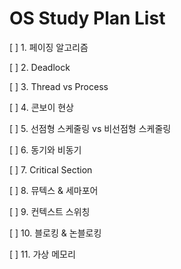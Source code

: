# OS Study Plan List

[ ] 1. 페이징 알고리즘

[ ] 2. Deadlock

[ ] 3. Thread vs Process

[ ] 4. 콘보이 현상

[ ] 5. 선점형 스케줄링 vs 비선점형 스케줄링

[ ] 6. 동기와 비동기

[ ] 7. Critical Section

[ ] 8. 뮤텍스 & 세마포어

[ ] 9. 컨텍스트 스위칭

[ ] 10. 블로킹 & 논블로킹

[ ] 11. 가상 메모리
